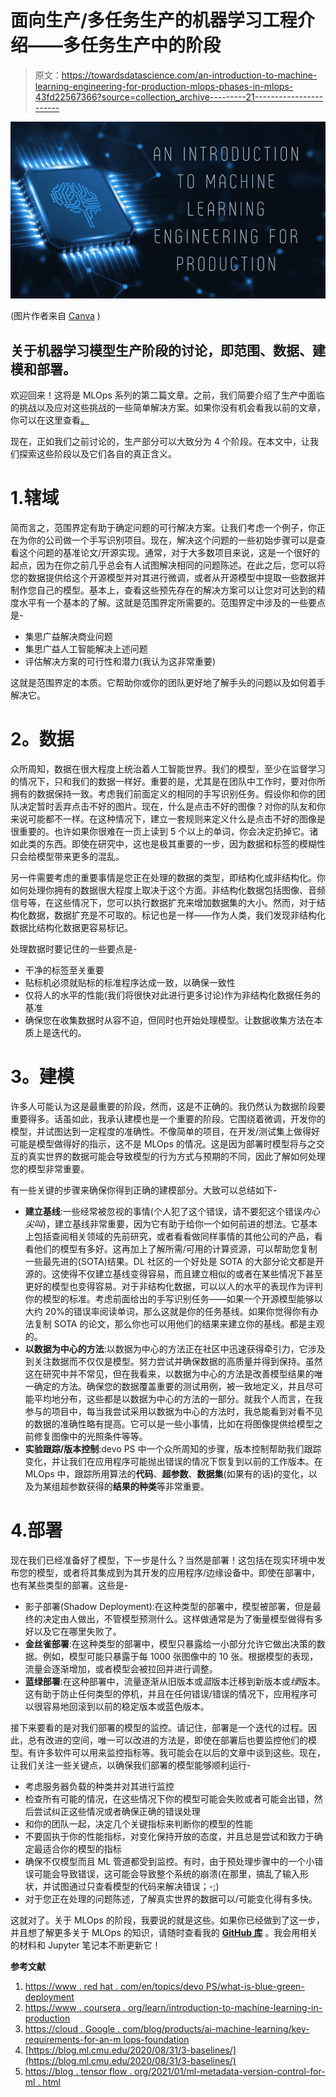 # 面向生产/多任务生产的机器学习工程介绍——多任务生产中的阶段

> 原文：<https://towardsdatascience.com/an-introduction-to-machine-learning-engineering-for-production-mlops-phases-in-mlops-43fd22567366?source=collection_archive---------21----------------------->

![](img/12ad7b97b1ced77e6ad22813217b9de4.png)

(图片作者来自 [Canva](https://www.canva.com/) )

## 关于机器学习模型生产阶段的讨论，即范围、数据、建模和部署。

欢迎回来！这将是 MLOps 系列的第二篇文章。之前，我们简要介绍了生产中面临的挑战以及应对这些挑战的一些简单解决方案。如果你没有机会看我以前的文章，你可以在这里查看[。](/an-introduction-to-machine-learning-engineering-for-production-part-1-2247bbca8a61)

现在，正如我们之前讨论的，生产部分可以大致分为 4 个阶段。在本文中，让我们探索这些阶段以及它们各自的真正含义。

# 1.辖域

简而言之，范围界定有助于确定问题的可行解决方案。让我们考虑一个例子，你正在为你的公司做一个手写识别项目。现在，解决这个问题的一些初始步骤可以是查看这个问题的基准论文/开源实现。通常，对于大多数项目来说，这是一个很好的起点，因为在你之前几乎总会有人试图解决相同的问题陈述。在此之后，您可以将您的数据提供给这个开源模型并对其进行微调，或者从开源模型中提取一些数据并制作您自己的模型。基本上，查看这些预先存在的解决方案可以让您对可达到的精度水平有一个基本的了解。这就是范围界定所需要的。范围界定中涉及的一些要点是-

*   集思广益解决商业问题
*   集思广益人工智能解决上述问题
*   评估解决方案的可行性和潜力(我认为这非常重要)

这就是范围界定的本质。它帮助你或你的团队更好地了解手头的问题以及如何着手解决它。

# **2。数据**

众所周知，数据在很大程度上统治着人工智能世界。我们的模型，至少在监督学习的情况下，只和我们的数据一样好。重要的是，尤其是在团队中工作时，要对你所拥有的数据保持一致。考虑我们前面定义的相同的手写识别任务。假设你和你的团队决定暂时丢弃点击不好的图片。现在，什么是点击不好的图像？对你的队友和你来说可能都不一样。在这种情况下，建立一套规则来定义什么是点击不好的图像是很重要的。也许如果你很难在一页上读到 5 个以上的单词，你会决定扔掉它。诸如此类的东西。即使在研究中，这也是极其重要的一步，因为数据和标签的模糊性只会给模型带来更多的混乱。

另一件需要考虑的重要事情是您正在处理的数据的类型，即结构化或非结构化。你如何处理你拥有的数据很大程度上取决于这个方面。非结构化数据包括图像、音频信号等，在这些情况下，您可以执行数据扩充来增加数据集的大小。然而，对于结构化数据，数据扩充是不可取的。标记也是一样——作为人类，我们发现非结构化数据比结构化数据更容易标记。

处理数据时要记住的一些要点是-

*   干净的标签至关重要
*   贴标机必须就贴标的标准程序达成一致，以确保一致性
*   仅将人的水平的性能(我们将很快对此进行更多讨论)作为非结构化数据任务的基准
*   确保您在收集数据时从容不迫，但同时也开始处理模型。让数据收集方法在本质上是迭代的。

# **3。建模**

许多人可能认为这是最重要的阶段，然而，这是不正确的。我仍然认为数据阶段要重要得多。话虽如此，我承认建模也是一个重要的阶段。它围绕着微调，开发你的模型，并试图达到一定程度的准确性。不像简单的项目，在开发/测试集上做得好可能是模型做得好的指示，这不是 MLOps 的情况。这是因为部署时模型将与之交互的真实世界的数据可能会导致模型的行为方式与预期的不同，因此了解如何处理您的模型非常重要。

有一些关键的步骤来确保你得到正确的建模部分。大致可以总结如下-

*   **建立基线**:一些经常被忽视的事情(个人犯了这个错误，请不要犯这个错误*内心尖叫*)，建立基线非常重要，因为它有助于给你一个如何前进的想法。它基本上包括查阅相关领域的先前研究，或者看看做同样事情的其他公司的产品，看看他们的模型有多好。这再加上了解所需/可用的计算资源，可以帮助您复制一些最先进的(SOTA)结果。DL 社区的一个好处是 SOTA 的大部分论文都是开源的。这使得不仅建立基线变得容易，而且建立相似的或者在某些情况下甚至更好的模型也变得容易。对于非结构化数据，可以以人的水平的表现作为评判你的模型的标准。考虑前面给出的手写识别任务——如果一个开源模型能够以大约 20%的错误率阅读单词，那么这就是你的任务基线。如果你觉得你有办法复制 SOTA 的论文，那么你也可以用他们的结果来建立你的基线。都是主观的。
*   **以数据为中心的方法**:以数据为中心的方法正在社区中迅速获得牵引力，它涉及到关注数据而不仅仅是模型。努力尝试并确保数据的高质量并得到保持。虽然这在研究中并不常见，但在我看来，以数据为中心的方法是改善模型结果的唯一确定的方法。确保您的数据覆盖重要的测试用例，被一致地定义，并且尽可能平均地分布，这些都是以数据为中心的方法的一部分。就我个人而言，在我参与的项目中，每当我尝试采用以数据为中心的方法时，我总能看到对看不见的数据的准确性略有提高。它可以是一些小事情，比如在将图像提供给模型之前修复图像中的光照条件等等。
*   **实验跟踪/版本控制**:devo PS 中一个众所周知的步骤，版本控制帮助我们跟踪变化，并让我们在应用程序可能抛出错误的情况下恢复到以前的工作版本。在 MLOps 中，跟踪所用算法的**代码**、**超参数**、**数据集**(如果有的话)的变化，以及为某组超参数获得的**结果的种类**等非常重要。

# 4.部署

现在我们已经准备好了模型，下一步是什么？当然是部署！这包括在现实环境中发布您的模型，或者将其集成到为其开发的应用程序/边缘设备中。即使在部署中，也有某些类型的部署。这些是-

*   影子部署(Shadow Deployment):在这种类型的部署中，模型被部署，但是最终的决定由人做出，不管模型预测什么。这样做通常是为了衡量模型做得有多好以及它在哪里失败了。
*   **金丝雀部署**:在这种类型的部署中，模型只暴露给一小部分允许它做出决策的数据。例如，模型可能只暴露于每 1000 张图像中的 10 张。根据模型的表现，流量会逐渐增加，或者模型会被拉回并进行调整。
*   **蓝绿部署**:在这种部署中，流量逐渐从旧版本或*蓝*版本迁移到新版本或*绿*版本。这有助于防止任何类型的停机，并且在任何错误/错误的情况下，应用程序可以很容易地回滚到以前的稳定版本或蓝色版本。

接下来要看的是对我们部署的模型的监控。请记住，部署是一个迭代的过程。因此，总有改进的空间，唯一可以改进的方法是，即使在部署后也要监控他们的模型。有许多软件可以用来监控指标等。我可能会在以后的文章中谈到这些。现在，让我们关注一些关键点，以确保我们部署的模型能够顺利运行-

*   考虑服务器负载的种类并对其进行监控
*   检查所有可能的情况，在这些情况下你的模型可能会失败或者可能会出错，然后尝试纠正这些情况或者确保正确的错误处理
*   和你的团队一起，决定几个关键指标来判断你的模型的性能
*   不要固执于你的性能指标，对变化保持开放的态度，并且总是尝试和致力于确定最适合你的模型的指标
*   确保不仅模型而且 ML 管道都受到监控。有时，由于预处理步骤中的一个小错误可能会导致错误，这可能会导致整个系统的崩溃(在那里，搞乱了输入形状，并试图通过只查看模型的代码来解决错误；-;)
*   对于您正在处理的问题陈述，了解真实世界的数据可以/可能变化得有多快。

这就对了。关于 MLOps 的阶段，我要说的就是这些。如果你已经做到了这一步，并且想了解更多关于 MLOps 的知识，请随时查看我的 [**GitHub 库**](https://github.com/praatibhsurana/Machine-Learning-Engineering-for-Production) 。我会用相关的材料和 Jupyter 笔记本不断更新它！

**参考文献**

1.  [https://www . red hat . com/en/topics/devo PS/what-is-blue-green-deployment](https://www.redhat.com/en/topics/devops/what-is-blue-green-deployment)
2.  [https://www . coursera . org/learn/introduction-to-machine-learning-in-production](https://www.coursera.org/learn/introduction-to-machine-learning-in-production)
3.  [https://cloud . Google . com/blog/products/ai-machine-learning/key-requirements-for-an-m lops-foundation](https://cloud.google.com/blog/products/ai-machine-learning/key-requirements-for-an-mlops-foundation)
4.  [https://blog.ml.cmu.edu/2020/08/31/3-baselines/](https://blog.ml.cmu.edu/2020/08/31/3-baselines/)
5.  [https://blog . tensor flow . org/2021/01/ml-metadata-version-control-for-ml . html](https://blog.tensorflow.org/2021/01/ml-metadata-version-control-for-ml.html)